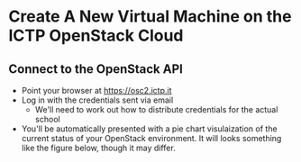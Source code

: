# Create A New Virtual Machine on the ICTP OpenStack Cloud

## Connect to the OpenStack API
   * Point your browser at https://osc2.ictp.it
   * Log in with the credentials sent via email
      * We'll need to work out how to distribute credentials for the actual school
   * You'll be automatically presented with a pie chart visulaization of the current status of your OpenStack environment. It will looks something like the figure below, though it may differ. 
   
